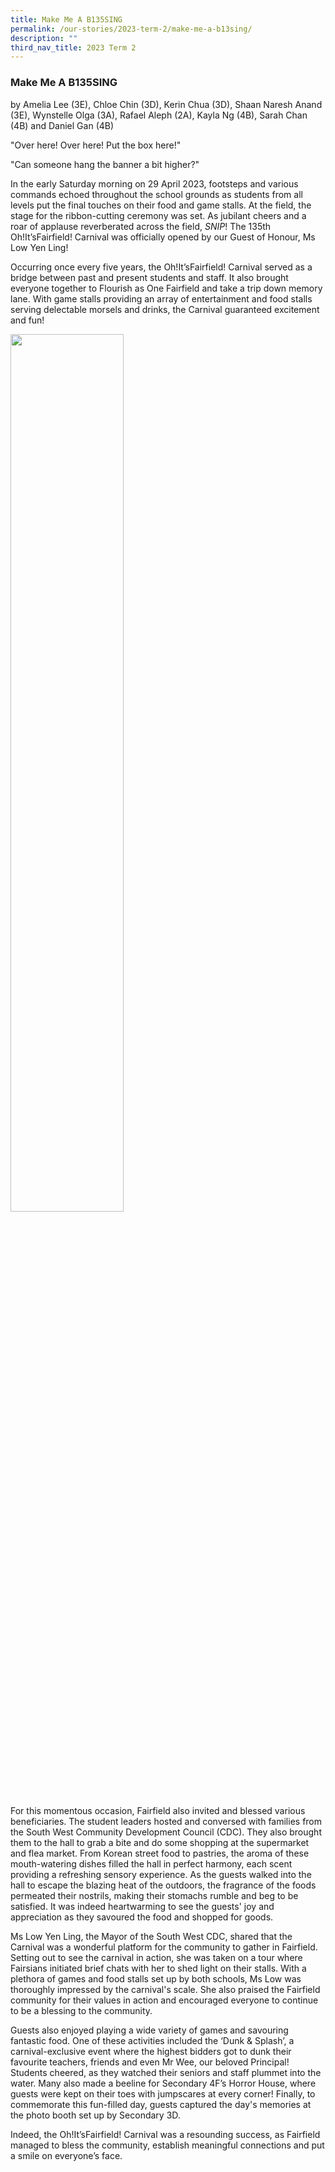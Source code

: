 ```yaml
---
title: Make Me A B135SING
permalink: /our-stories/2023-term-2/make-me-a-b13sing/
description: ""
third_nav_title: 2023 Term 2
---
```

### Make Me A B135SING 

by Amelia Lee (3E), Chloe Chin (3D), Kerin Chua (3D), Shaan Naresh Anand (3E), Wynstelle Olga (3A), Rafael Aleph (2A), Kayla Ng (4B), Sarah Chan (4B) and Daniel Gan (4B)

"Over here! Over here! Put the box here!"

"Can someone hang the banner a bit higher?"

In the early Saturday morning on 29 April 2023, footsteps and various commands echoed throughout the school grounds as students from all levels put the final touches on their food and game stalls. At the field, the stage for the ribbon-cutting ceremony was set. As jubilant cheers and a roar of applause reverberated across the field, _SNIP_! The 135th Oh!It’sFairfield! Carnival was officially opened by our Guest of Honour, Ms Low Yen Ling!

Occurring once every five years, the Oh!It’sFairfield! Carnival served as a bridge between past and present students and staff. It also brought everyone together to Flourish as One Fairfield and take a trip down memory lane. With game stalls providing an array of entertainment and food stalls serving delectable morsels and drinks, the Carnival guaranteed excitement and fun!

<img src="/images/Our Stories/2023/carnival-ezgif-3.gif" style="width:60%">


For this momentous occasion, Fairfield also invited and blessed various beneficiaries. The student leaders hosted and conversed with families from the South West Community Development Council (CDC). They also brought them to the hall to grab a bite and do some shopping at the supermarket and flea market. From Korean street food to pastries, the aroma of these mouth-watering dishes filled the hall in perfect harmony, each scent providing a refreshing sensory experience. As the guests walked into the hall to escape the blazing heat of the outdoors, the fragrance of the foods permeated their nostrils, making their stomachs rumble and beg to be satisfied. It was indeed heartwarming to see the guests' joy and appreciation as they savoured the food and shopped for goods.

Ms Low Yen Ling, the Mayor of the South West CDC, shared that the Carnival was a wonderful platform for the community to gather in Fairfield. Setting out to see the carnival in action, she was taken on a tour where Fairsians initiated brief chats with her to shed light on their stalls. With a plethora of games and food stalls set up by both schools, Ms Low was thoroughly impressed by the carnival's scale. She also praised the Fairfield community for their values in action and encouraged everyone to continue to be a blessing to the community.

Guests also enjoyed playing a wide variety of games and savouring fantastic food. One of these activities included the ‘Dunk &amp; Splash’, a carnival-exclusive event where the highest bidders got to dunk their favourite teachers, friends and even Mr Wee, our beloved Principal! Students cheered, as they watched their seniors and staff plummet into the water. Many also made a beeline for Secondary 4F’s Horror House, where guests were kept on their toes with jumpscares at every corner! Finally, to commemorate this fun-filled day, guests captured the day's memories at the photo booth set up by Secondary 3D.

Indeed, the Oh!It’sFairfield! Carnival was a resounding success, as Fairfield managed to bless the community, establish meaningful connections and put a smile on everyone’s face.